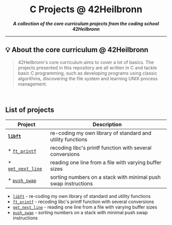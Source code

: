 <h1 align="center">
	C Projects @ 42Heilbronn
</h1>

<p align="center">
	<b><i> A collection of the core curriculum projects from the coding school 42Heilbronn</i></b><br>

---
## 💡  About the core curriculum @ 42Heilbronn

> 42Heilbronn's core curriculum aims to cover a lot of basics. The projects presented in this repository are all written in C and tackle basic C programming, such as developing programs using classic algorithms, discovering the file system and learning UNIX process management. 
<br>

## **List of projects**

| Project								| Description
| --------------------------------------|----------------------------------------------------------------| 
| **[`libft`](./Libft)** 					| re-coding my own library of standard and utility functions 	 |
| * [`ft_printf`](./ft_printf) 			| recoding libc's printf function with several conversions	 	 |
| * [`get_next_line`](./get_next_line) 	| reading one line from a file with varying buffer sizes	 	 |
| * [`push_swap`](./push_swap) 			| sorting numbers on a stack with minimal push swap instructions |



* [`libft`](./Libft) 					- re-coding my own library of standard and utility functions 	 
* [`ft_printf`](./ft_printf) 			- recoding libc's printf function with several conversions	 	 
* [`get_next_line`](./get_next_line) 	- reading one line from a file with varying buffer sizes	 	 
* [`push_swap`](./push_swap) 			- sorting numbers on a stack with minimal push swap instructions 
